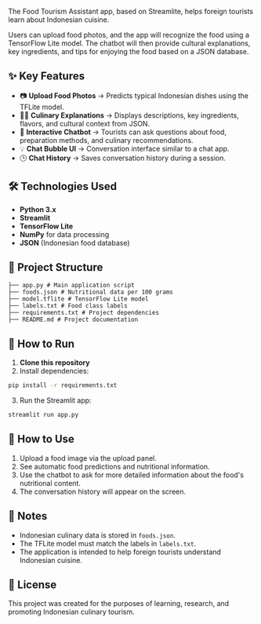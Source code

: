 The Food Tourism Assistant app, based on Streamlite, helps foreign tourists learn about Indonesian cuisine.

Users can upload food photos, and the app will recognize the food using a TensorFlow Lite model. The chatbot will then provide cultural explanations, key ingredients, and tips for enjoying the food based on a JSON database.

## ✨ Key Features

- 📷 **Upload Food Photos** → Predicts typical Indonesian dishes using the TFLite model.
- 🧑‍🍳 **Culinary Explanations** → Displays descriptions, key ingredients, flavors, and cultural context from JSON.
- 💬 **Interactive Chatbot** → Tourists can ask questions about food, preparation methods, and culinary recommendations.
- 💡 **Chat Bubble UI** → Conversation interface similar to a chat app.
- 🕒 **Chat History** → Saves conversation history during a session.

## 🛠️ Technologies Used

- **Python 3.x**
- **Streamlit**
- **TensorFlow Lite**
- **NumPy** for data processing
- **JSON** (Indonesian food database)

## 📂 Project Structure

```
├── app.py # Main application script
├── foods.json # Nutritional data per 100 grams
├── model.tflite # TensorFlow Lite model
├── labels.txt # Food class labels
├── requirements.txt # Project dependencies
├── README.md # Project documentation
```

## 🚀 How to Run

1. **Clone this repository**
2. Install dependencies:
```bash
pip install -r requirements.txt
```
3. Run the Streamlit app:
```bash
streamlit run app.py
```

## 📌 How to Use

1. Upload a food image via the upload panel.
2. See automatic food predictions and nutritional information.
3. Use the chatbot to ask for more detailed information about the food's nutritional content.
4. The conversation history will appear on the screen.

## 📝 Notes

- Indonesian culinary data is stored in `foods.json`.
- The TFLite model must match the labels in `labels.txt`.
- The application is intended to help foreign tourists understand Indonesian cuisine.

## 📜 License

This project was created for the purposes of learning, research, and promoting Indonesian culinary tourism.
